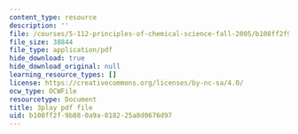 ```yaml
---
content_type: resource
description: ''
file: /courses/5-112-principles-of-chemical-science-fall-2005/b108ff2f9b880a9a018225a8d0676d97_hjFnG8m6mCc.pdf
file_size: 38844
file_type: application/pdf
hide_download: true
hide_download_original: null
learning_resource_types: []
license: https://creativecommons.org/licenses/by-nc-sa/4.0/
ocw_type: OCWFile
resourcetype: Document
title: 3play pdf file
uid: b108ff2f-9b88-0a9a-0182-25a8d0676d97
---
```

